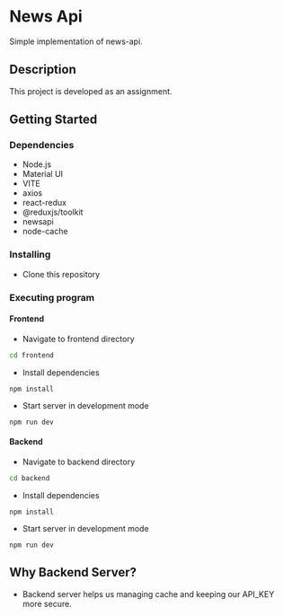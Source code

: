 # News Api 

Simple implementation of news-api.

## Description

This project is developed as an assignment.

## Getting Started

### Dependencies

* Node.js
* Material UI
* VITE
* axios
* react-redux
* @reduxjs/toolkit
* newsapi
* node-cache

### Installing

* Clone this repository

### Executing program

#### Frontend
* Navigate to frontend directory
  
```bash
cd frontend
```
* Install dependencies
```
npm install
```
* Start server in development mode
```
npm run dev
```
#### Backend
* Navigate to backend directory
  
```bash
cd backend
```
* Install dependencies
```
npm install
```
* Start server in development mode
```
npm run dev
```

## Why Backend Server?
* Backend server helps us managing cache and keeping our API_KEY more secure.



